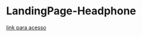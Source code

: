 # LandingPage-Headphone

 <a href="https://gabrielrevolti.github.io/JBL-website/">link para acesso</a>
 
